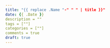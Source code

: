 ```yaml
---
title: "{{ replace .Name "-" " " | title }}"
date: {{ .Date }}
description = ""
tags = [""]
categories = [""]
comments = true
draft: true
---
```


